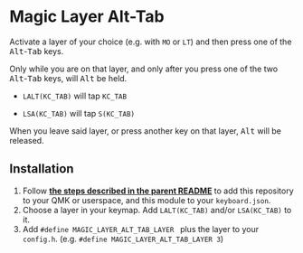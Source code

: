 # Magic Layer Alt-Tab
Activate a layer of your choice (e.g. with `MO` or `LT`) and then press one of the <kbd>Alt</kbd>-<kbd>Tab</kbd> keys.

Only while you are on that layer, and only after you press one of the two <kbd>Alt</kbd>-<kbd>Tab</kbd> keys, will <kbd>Alt</kbd> be held.

* `LALT(KC_TAB)` will tap `KC_TAB`

* `LSA(KC_TAB)` will tap `S(KC_TAB)`

When you leave said layer, or press another key on that layer, <kbd>Alt</kbd> will be released.

## Installation
1. Follow [**the steps described in the parent README**](../README.md) to add this repository to your QMK or userspace, and this module to your `keyboard.json`.
1. Choose a layer in your keymap. Add `LALT(KC_TAB)` and/or `LSA(KC_TAB)` to it.
1. Add `#define MAGIC_LAYER_ALT_TAB_LAYER ` plus the layer to your `config.h`. (e.g. `#define MAGIC_LAYER_ALT_TAB_LAYER 3`)